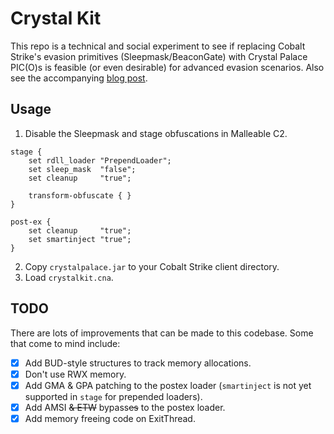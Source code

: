 # Crystal Kit

This repo is a technical and social experiment to see if replacing Cobalt Strike's evasion primitives (Sleepmask/BeaconGate) with Crystal Palace PIC(O)s is feasible (or even desirable) for advanced evasion scenarios.  Also see the accompanying [blog post](https://rastamouse.me/crystal-kit/).

## Usage

1. Disable the Sleepmask and stage obfuscations in Malleable C2.

```text
stage {
    set rdll_loader "PrependLoader";
    set sleep_mask  "false";
    set cleanup     "true";
    
    transform-obfuscate { }
}

post-ex {
    set cleanup     "true";
    set smartinject "true";
}
```

2. Copy `crystalpalace.jar` to your Cobalt Strike client directory.
3. Load `crystalkit.cna`.  

## TODO

There are lots of improvements that can be made to this codebase.  Some that come to mind include:

- [x] Add BUD-style structures to track memory allocations.
- [x] Don't use RWX memory.
- [x] Add GMA & GPA patching to the postex loader (`smartinject` is not yet supported in `stage` for prepended loaders).
- [x] Add AMSI ~~& ETW~~ bypass~~es~~ to the postex loader.
- [x] Add memory freeing code on ExitThread.
